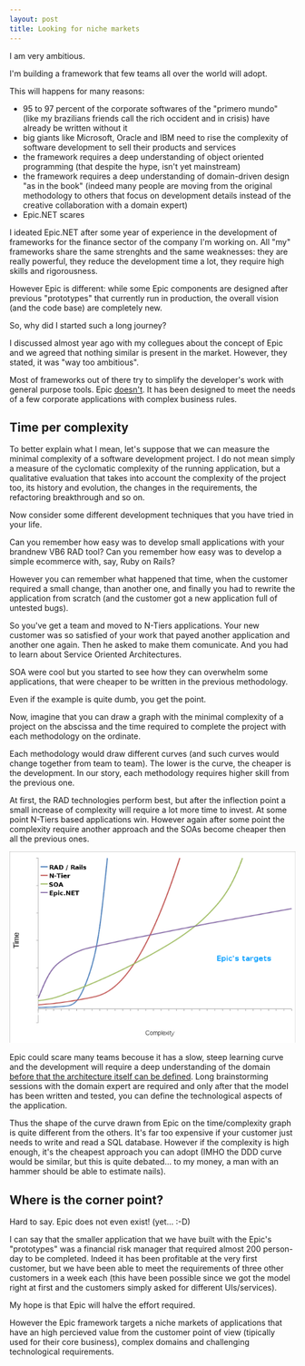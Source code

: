 ```yaml
---
layout: post
title: Looking for niche markets
---
```

I am very ambitious.

I'm building a framework that few teams all over the world will adopt.

This will happens for many reasons:

* 95 to 97 percent of the corporate softwares of the "primero mundo" (like my 
  brazilians friends call the rich occident and in crisis) have already be 
  written without it
* big giants like Microsoft, Oracle and IBM need to rise the complexity of 
  software development to sell their products and services
* the framework requires a deep understanding of object oriented programming
  (that despite the hype, isn't yet mainstream)
* the framework requires a deep understanding of domain-driven design "as in 
  the book" (indeed many people are moving from the original methodology to
  others that focus on development details instead of the creative 
  collaboration with a domain expert) 
* Epic.NET scares

I ideated Epic.NET after some year of experience in the development of 
frameworks for the finance sector of the company I'm working on. 
All "my" frameworks share the same strenghts and the same weaknesses: 
they are really powerful, they reduce the development time a lot, they require 
high skills and rigorousness.  

However Epic is different: while some Epic components are designed after 
previous "prototypes" that currently run in production, the overall vision 
(and the code base) are completely new.

So, why did I started such a long journey?

I discussed almost year ago with my collegues about the concept of Epic and we 
agreed that nothing similar is present in the market. 
However, they stated, it was "way too ambitious".

Most of frameworks out of there try to simplify the developer's work with 
general purpose tools. Epic [doesn't][do-not-protect]. It has been designed to 
meet the needs of a few corporate applications with complex business rules.

Time per complexity
-------------------
To better explain what I mean, let's suppose that we can measure the minimal 
complexity of a software development project. I do not mean simply a measure of
the cyclomatic complexity of the running application, but a qualitative evaluation 
that takes into account the complexity of the project too, its history 
and evolution, the changes in the requirements, the refactoring breakthrough
and so on.

Now consider some different development techniques that you have tried in your 
life.

Can you remember how easy was to develop small applications with your brandnew 
VB6 RAD tool? Can you remember how easy was to develop a simple ecommerce with, 
say, Ruby on Rails?

However you can remember what happened that time, when the customer 
required a small change, than another one, and finally you had to rewrite the
application from scratch (and the customer got a new application full of 
untested bugs).

So you've get a team and moved to N-Tiers applications. Your new customer was 
so satisfied of your work that payed another application and another one again. 
Then he asked to make them comunicate. And you had to learn about 
Service Oriented Architectures.

SOA were cool but you started to see how they can overwhelm some applications,
that were cheaper to be written in the previous methodology.

Even if the example is quite dumb, you get the point.

Now, imagine that you can draw a graph with the minimal complexity of a project
on the abscissa and the time required to complete the project with each 
methodology on the ordinate.

Each methodology would draw different curves (and such curves would change 
together from team to team). The lower is the curve, the cheaper is the 
development. In our story, each methodology requires higher skill from the 
previous one. 

At first, the RAD technologies perform best, but after the inflection point a 
small increase of complexity will require a lot more time to invest.
At some point N-Tiers based applications win. However again after some point
the complexity require another approach and the SOAs become cheaper then all 
the previous ones.

![Time required per project complexity qualitative graph](/imgs/posts/2011-08-31-time-complexity.png "Time required per project complexity qualitative graph")

Epic could scare many teams becouse it has a slow, steep learning curve and the 
development will require a deep understanding of the domain [before that the 
architecture itself can be defined][bellis]. Long brainstorming sessions with the domain 
expert are required and only after that the model has been written and tested, 
you can define the technological aspects of the application.

Thus the shape of the curve drawn from Epic on the time/complexity graph 
is quite different from the others. It's far too expensive if your customer just 
needs to write and read a SQL database. However if the complexity is high 
enough, it's the cheapest approach you can adopt (IMHO the DDD curve would be 
similar, but this is quite debated... to my money, a man with an hammer should 
be able to estimate nails).

Where is the corner point?
--------------------------
Hard to say. Epic does not even exist! (yet... :-D)

I can say that the smaller application that we have built with the Epic's 
"prototypes" was a financial risk manager that required almost 200 person-day 
to be completed. Indeed it has been profitable at the very first customer, but 
we have been able to meet the requirements of three other customers in a week 
each (this have been possible since we got the model right at first and the 
customers simply asked for different UIs/services).

My hope is that Epic will halve the effort required.

However the Epic framework targets a niche markets of applications that have an 
high percieved value from the customer point of view (tipically used for their 
core business), complex domains and challenging technological requirements.

[bellis]: http://epic.tesio.it/doc/the_bellis_perennis.html
[do-not-protect]: http://davybrion.com/blog/2009/04/educate-developers-instead-of-protecting-them/ "Educate Developers Instead Of Protecting Them"
